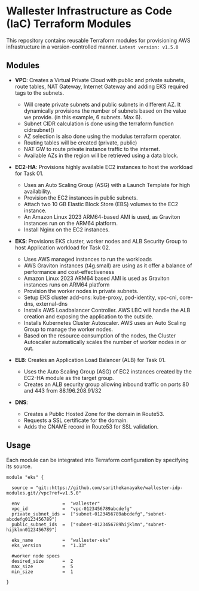 # Wallester Infrastructure as Code (IaC) Terraform Modules

This repository contains reusable Terraform modules for provisioning AWS infrastructure in a version-controlled manner.
`Latest version: v1.5.0`

## Modules

- **VPC**: Creates a Virtual Private Cloud with public and private subnets, route tables, NAT Gateway, Internet Gateway and adding EKS required tags to the subnets.
  - Will create private subnets and public subnets in different AZ. It dynamically provisions the number of subnets based on the value we provide. (in this example, 6 subnets. Max 6). 
  - Subnet CIDR calculation is done using the terraform function cidrsubnet()
  - AZ selection is also done using the modulus terraform operator.
  - Routing tables will be created (private, public)
  - NAT GW to route private instance traffic to the internet. 
  - Available AZs in the region will be retrieved using a data block. 

- **EC2-HA**: Provisions highly available EC2 instances to host the workload for Task 01.
  - Uses an Auto Scaling Group (ASG) with a Launch Template for high availability.
  - Provision the EC2 instances in public subnets.
  - Attach two 10 GB Elastic Block Store (EBS) volumes to the EC2 instance.
  - An Amazon Linux 2023 ARM64-based AMI is used, as Graviton instances run on the ARM64 platform.
  - Install Nginx on the EC2 instances.

- **EKS**: Provisions EKS cluster, worker nodes and ALB Security Group to host Application workload for Task 02.
  - Uses AWS managed instances to run the workloads
  - AWS Graviton instances (t4g.small) are using as it offer a balance of performance and cost-effectiveness
  - Amazon Linux 2023 ARM64 based AMI is used as Graviton instances runs on ARM64 platform
  - Provision the worker nodes in private subnets.
  - Setup EKS cluster add-ons: kube-proxy, pod-identity, vpc-cni, core-dns, external-dns
  - Installs AWS Loadbalancer Controller. AWS LBC will handle the ALB creation and exposing the application to the outside.
  - Installs Kubernetes Cluster Autoscaler. AWS uses an Auto Scaling Group to manage the worker nodes. 
  - Based on the resource consumption of the nodes, the Cluster Autoscaler automatically scales the number of worker nodes in or out.

- **ELB**: Creates an Application Load Balancer (ALB) for Task 01.
  - Uses the Auto Scaling Group (ASG) of EC2 instances created by the EC2-HA module as the target group.
  - Creates an ALB security group allowing inbound traffic on ports 80 and 443 from 88.196.208.91/32

- **DNS**:
  - Creates a Public Hosted Zone for the domain in Route53.
  - Requests a SSL certificate for the domain.
  - Adds the CNAME record in Route53 for SSL validation.



## Usage

Each module can be integrated into Terraform configuration by specifying its source. 

```hcl
module "eks" {

  source = "git::https://github.com/sarithekanayake/wallester-idp-modules.git//vpc?ref=v1.5.0"

  env                =  "wallester"
  vpc_id             =  "vpc-0123456789abcdefg"
  private_subnet_ids =  ["subnet-0123456789abcdefg","subnet-abcdefg0123456789"]
  public_subnet_ids  =  ["subnet-0123456789hijklmn","subnet-hijklmn0123456789"]
  
  eks_name           =  "wallester-eks"
  eks_version        =  "1.33"

  #worker node specs
  desired_size       =  2
  max_size           =  5
  min_size           =  1

}
```